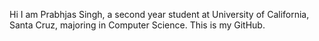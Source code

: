Hi I am Prabhjas Singh, a second year student at University of California, Santa Cruz, majoring in Computer Science.
This is my GitHub.

